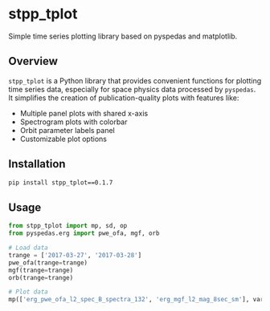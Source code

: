 # stpp_tplot

Simple time series plotting library based on pyspedas and matplotlib.

## Overview

`stpp_tplot` is a Python library that provides convenient functions for plotting time series data, especially for space physics data processed by `pyspedas`. It simplifies the creation of publication-quality plots with features like:

* Multiple panel plots with shared x-axis
* Spectrogram plots with colorbar
* Orbit parameter labels panel
* Customizable plot options

## Installation

```bash
pip install stpp_tplot==0.1.7
```
## Usage
```python
from stpp_tplot import mp, sd, op
from pyspedas.erg import pwe_ofa, mgf, orb

# Load data
trange = ['2017-03-27', '2017-03-28']
pwe_ofa(trange=trange)
mgf(trange=trange)
orb(trange=trange)

# Plot data
mp(['erg_pwe_ofa_l2_spec_B_spectra_132', 'erg_mgf_l2_mag_8sec_sm'], var_label='erg_orb_l2_pos_rmlatmlt')